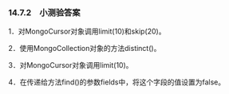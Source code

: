 ### 14.7.2　小测验答案

1．对MongoCursor对象调用limit(10)和skip(20)。

2．使用MongoCollection对象的方法distinct()。

3．对MongoCursor对象调用limit(10)。

4．在传递给方法find()的参数fields中，将这个字段的值设置为false。

